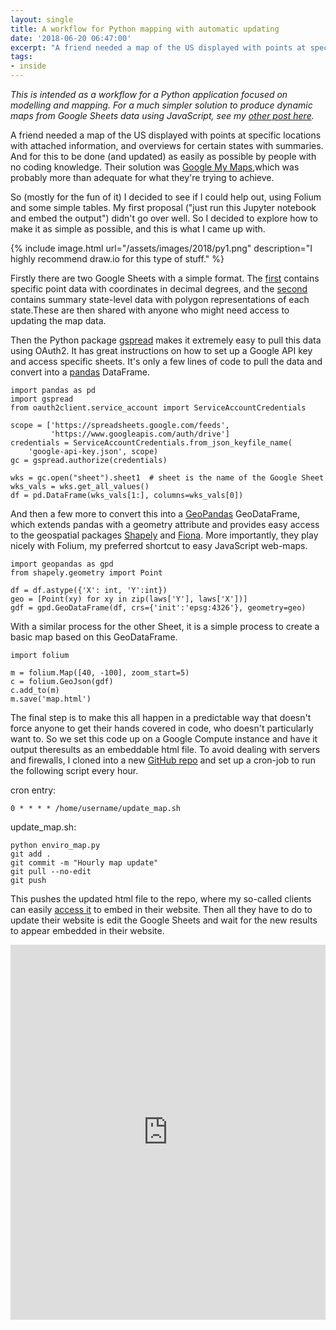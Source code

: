 ```yaml
---
layout: single
title: A workflow for Python mapping with automatic updating
date: '2018-06-20 06:47:00'
excerpt: "A friend needed a map of the US displayed with points at specific locations with attached information, and overviews for certain states with summaries. And for this to be done (and updated) as easily as possible by people with no coding knowledge."
tags:
- inside
---
```


*This is intended as a workflow for a Python application focused on modelling and mapping. For a much simpler solution to produce dynamic maps from Google Sheets data using JavaScript, see my [other post here](https://rdrn.me/leaflet-maps-google-sheets/).*

A friend needed a map of the US displayed with points at specific locations with attached information, and overviews for certain states with summaries. And for this to be done (and updated) as easily as possible by people with no coding knowledge. Their solution was [Google My Maps](https://www.google.com/mymaps),which was probably more than adequate for what they're trying to achieve.

So (mostly for the fun of it) I decided to see if I could help out, using Folium and some simple tables. My first proposal ("just run this Jupyter notebook and embed the output") didn't go over well. So I decided to explore how to make it as simple as possible, and this is what I came up with.

{% include image.html url="/assets/images/2018/py1.png" description="I highly recommend draw.io for this type of stuff." %}

Firstly there are two Google Sheets with a simple format. The [first](https://docs.google.com/spreadsheets/d/1WyZNokrgj5NmbyYrRIOQDa2mZ0_SEdbjBohR2RmKXp8/edit?usp=sharing) contains specific point data with coordinates in decimal degrees, and the [second](https://docs.google.com/spreadsheets/d/15t8dZIab3cNoN3y3WVYVy4a-RITFhfvlPWIKSKAuV0Y/edit?usp=sharing) contains summary state-level data with polygon representations of each state.These are then shared with anyone who might need access to updating the map data.

Then the Python package [gspread](https://github.com/burnash/gspread) makes it extremely easy to pull this data using OAuth2. It has great instructions on how to set up a Google API key and access specific sheets. It's only a few lines of code to pull the data and convert into a [pandas](https://pandas.pydata.org/) DataFrame.

```
import pandas as pd
import gspread
from oauth2client.service_account import ServiceAccountCredentials

scope = ['https://spreadsheets.google.com/feeds',
         'https://www.googleapis.com/auth/drive']
credentials = ServiceAccountCredentials.from_json_keyfile_name(
    'google-api-key.json', scope)
gc = gspread.authorize(credentials)

wks = gc.open("sheet").sheet1  # sheet is the name of the Google Sheet
wks_vals = wks.get_all_values()
df = pd.DataFrame(wks_vals[1:], columns=wks_vals[0])
```

And then a few more to convert this into a [GeoPandas](http://geopandas.org/) GeoDataFrame, which extends pandas with a geometry  attribute and provides easy access to the geospatial packages [Shapely](http://toblerity.org/shapely/) and [Fiona](http://toblerity.org/fiona/). More importantly, they play nicely with Folium, my preferred shortcut to easy JavaScript web-maps.

```
import geopandas as gpd
from shapely.geometry import Point

df = df.astype({'X': int, 'Y':int})
geo = [Point(xy) for xy in zip(laws['Y'], laws['X'])]
gdf = gpd.GeoDataFrame(df, crs={'init':'epsg:4326'}, geometry=geo)
```

With a similar process for the other Sheet, it is a simple process to create a basic map based on this GeoDataFrame.

```
import folium

m = folium.Map([40, -100], zoom_start=5)
c = folium.GeoJson(gdf)     
c.add_to(m)  
m.save('map.html')
```

The final step is to make this all happen in a predictable way that doesn't force anyone to get their hands covered in code, who doesn't particularly want to. So we set this code up on a Google Compute instance and have it output theresults as an embeddable html file. To avoid dealing with servers and firewalls, I cloned into a new [GitHub repo](https://github.com/carderne/web-mapping/tree/master/folium-gspread) and set up a cron-job to run the following script every hour.

cron entry:

```
0 * * * * /home/username/update_map.sh
```

update_map.sh:

```
python enviro_map.py
git add .
git commit -m "Hourly map update"
git pull --no-edit
git push
```

This pushes the updated html file to the repo, where my so-called clients can easily [access it](https://github.com/carderne/leaflet-gsheets) to embed in their website. Then all they have to do to update their website is edit the Google Sheets and wait for the new results to appear embedded in their website.

<iframe src="https://rdrn.me/leaflet-gsheets/" style="width: 100%; height: 600px" name="internal" frameborder="0"></iframe>

